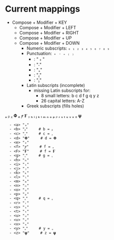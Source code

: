 # Current mappings

* Compose + Modifier + KEY
  - Compose + Modifier + LEFT
  - Compose + Modifier + RIGHT
  - Compose + Modifier + UP
  - Compose + Modifier + DOWN
    - Numeric subscripts: `₀ ₁ ₂ ₃ ₄ ₅ ₆ ₇ ₈ ₉`
    - Punctuation: `﹢ ˗ ₌ ₍ ₎`
      - <plus>       : "﹢"
      - <minus>      : "˗"
      - <equal>      : "₌"
      - <parenleft>  : "₍"
      - <parenright> : "₎"
    - Latin subscripts (incomplete)
      - missing Latin subscripts for:
        - 8 small letters: b c d f g q y z
        - 26 capital letters: A-Z
    - Greek subscripts (fills holes)


ₐ ᵦ ᵪ 𝚽 ₑ 𝟋 𝟊 ᵧ ₕ ᵢ ⱼ ₖ ₗ ₘ ₙ ₒ ₚ ᵨ ᵣ ₛ ₜ ᵤ ᵥ ₓ ᵩ 𝛙 

      - <a> "ₐ"
      - <b> "ᵦ"     # b = ᵦ
      - <c> "ᵪ"     # c = ᵪ
      - <d> "𝚽"     # d = 𝚽
      - <e> "ₑ"
      - <f> "𝟋"     # f = ᵩ
      - <F> "𝟊"     # f = 𝟊
      - <g> "ᵧ"     # g = ᵧ
      - <h> "ₕ"
      - <i> "ᵢ"
      - <j> "ⱼ"
      - <k> "ₖ"
      - <l> "ₗ"
      - <m> "ₘ"
      - <n> "ₙ"
      - <o> "ₒ"
      - <p> "ₚ"
      - <q> "ᵨ"     # q = ᵨ
      - <r> "ᵣ"
      - <s> "ₛ"
      - <t> "ₜ"
      - <u> "ᵤ"
      - <v> "ᵥ"
      - <x> "ₓ"
      - <y> "ᵩ"     # y = ᵩ
      - <z> "𝛙"     # z = 𝛙
